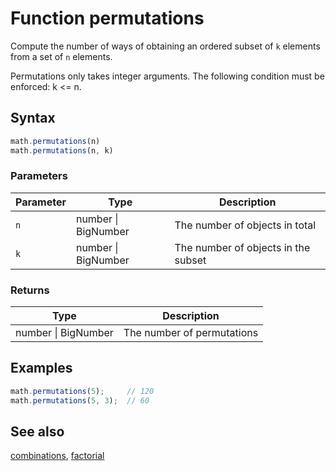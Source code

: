 <!-- Note: This file is automatically generated from source code comments. Changes made in this file will be overridden. -->

# Function permutations

Compute the number of ways of obtaining an ordered subset of `k` elements
from a set of `n` elements.

Permutations only takes integer arguments.
The following condition must be enforced: k <= n.


## Syntax

```js
math.permutations(n)
math.permutations(n, k)
```

### Parameters

Parameter | Type | Description
--------- | ---- | -----------
`n` | number &#124; BigNumber | The number of objects in total
`k` | number &#124; BigNumber | The number of objects in the subset

### Returns

Type | Description
---- | -----------
number &#124; BigNumber | The number of permutations


## Examples

```js
math.permutations(5);     // 120
math.permutations(5, 3);  // 60
```


## See also

[combinations](combinations.md),
[factorial](factorial.md)
